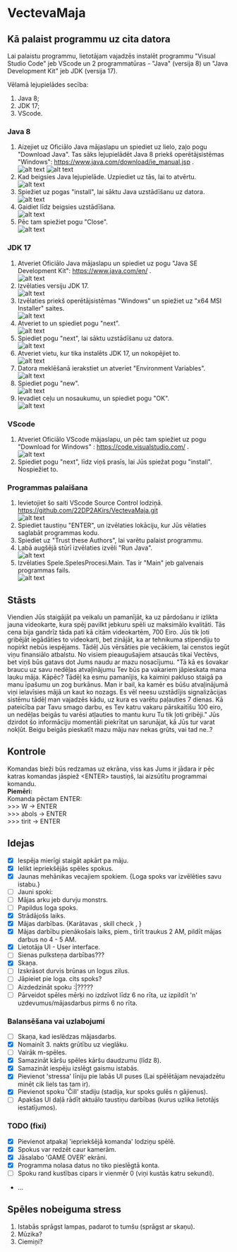 # VectevaMaja

## Kā palaist programmu uz cita datora

Lai palaistu programmu, lietotājam vajadzēs instalēt programmu "Visual Studio Code" jeb VScode un 2 programmatūras - "Java" (versija 8) un "Java Development Kit" jeb JDK (versija 17).

Vēlamā lejupielādes secība:
1. Java 8;
2. JDK 17;
3. VScode.

### Java 8
1. Aizejiet uz Oficiālo Java mājaslapu un spiediet uz lielo, zaļo pogu "Download Java". Tas sāks lejupielādēt Java 8 priekš operētājsistēmas "Windows": https://www.java.com/download/ie_manual.jsp . <br> 
![alt text](Citifaili/image-2.png)
![alt text](Citifaili/image-1.png)
2. Kad beigsies Java lejupielāde. Uzpiediet uz tās, lai to atvērtu. <br> 
![alt text](Citifaili/image-3.png)
3. Spiežiet uz pogas "install", lai sāktu Java uzstādīšanu uz datora. <br>
![alt text](Citifaili/image-4.png)
4. Gaidiet līdz beigsies uzstādīšana. <br>
![alt text](Citifaili/image-5.png)
5. Pēc tam spiežiet pogu "Close". <br>
![alt text](Citifaili/image-6.png)

### JDK 17
1. Atveriet Oficiālo Java mājaslapu un spiediet uz pogu "Java SE Development Kit": https://www.java.com/en/ . <br>
![alt text](Citifaili/image-7.png)
2. Izvēlaties versiju JDK 17. <br>
![alt text](Citifaili/image-8.png)
3. Izvēlaties priekš operētājsistēmas "Windows" un spiežiet uz "x64 MSI Installer" saites. <br>
![alt text](Citifaili/image-9.png)
4. Atveriet to un spiediet pogu "next". <br>
![alt text](Citifaili/image-10.png)
5. Spiediet pogu "next", lai sāktu uzstādīšanu uz datora. <br>
![alt text](Citifaili/image-11.png)
6. Atveriet vietu, kur tika instalēts JDK 17, un nokopējiet to. <br>
![alt text](Citifaili/image-12.png)
7. Datora meklēšanā ierakstiet un atveriet "Environment Variables". <br>
![alt text](Citifaili/image-13.png)
8. Spiediet pogu "new". <br>
![alt text](Citifaili/image-14.png)
9. Ievadiet ceļu un nosaukumu, un spiediet pogu "OK". <br>
![alt text](Citifaili/image-15.png)

### VScode
1. Atveriet Oficiālo VScode mājaslapu, un pēc tam spiežiet uz pogu "Download for Windows" : https://code.visualstudio.com/ . <br>
![alt text](Citifaili/image-16.png)
2. Spiediet pogu "next", līdz viņš prasīs, lai Jūs spiežat pogu "install". Nospiežiet to. <br>

### Programmas palaišana
1. Ievietojiet šo saiti VScode Source Control lodziņā. https://github.com/22DP2AKirs/VectevaMaja.git <br>
![alt text](Citifaili/image-17.png)
2. Spiediet taustiņu "ENTER", un izvēlaties lokāciju, kur Jūs vēlaties saglabāt programmas kodu. <br>
3. Spiediet uz "Trust these Authors", lai varētu palaist programmu. <br>
4. Labā augšējā stūrī izvēlaties izvēli "Run Java". <br>
![alt text](Citifaili/image-18.png)
5. Izvēlaties Spele.SpelesProcesi.Main. Tas ir "Main" jeb galvenais programmas fails. <br>
![alt text](Citifaili/image-19.png)

## Stāsts

Viendien Jūs staigājāt pa veikalu un pamanījāt, ka uz pārdošanu ir izlikta jauna videokarte, kura spēj pavilkt jebkuru spēli uz maksimālo kvalitāti.
Tās cena bija gandrīz tāda pati kā citām videokartēm, 700 Eiro. Jūs tik ļoti gribējāt iegādāties to videokarti, bet zinājāt, ka ar tehnikuma stipendiju to nopirkt nebūs iespējams.
Tādēļ Jūs vērsāties pie vecākiem, lai censtos iegūt viņu finansiālo atbalstu. No visiem pieaugušajiem atsaucās tikai Vectēvs, bet viņš būs gatavs dot Jums naudu ar mazu nosacījumu.
"Tā kā es šovakar braucu uz savu nedēļas atvaļinājumu Tev būs pa vakariem jāpieskata mana lauku māja. Kāpēc? Tādēļ ka esmu pamanījis, ka kaimiņi pakluso staigā pa manu īpašumu un zog burkānus.
Man ir bail, ka kamēr es būšu atvaļinājumā viņi ielavīsies mājā un kaut ko nozags. Es vēl neesu uzstādījis signalizācijas sistēmu tādēļ man vajadzēs kādu, uz kura es varētu paļauties 7 dienas.
Kā pateicība par Tavu smago darbu, es Tev katru vakaru pārskaitīšu 100 eiro, un nedēļas beigās tu varēsi atļauties to mantu kuru Tu tik ļoti gribēji." Jūs dzirdot šo informāciju momentāli
piekrītat un sarunājat, kā Jūs tur varat nokļūt. Beigu beigās pieskatīt mazu māju nav nekas grūts, vai tad ne..?

## Kontrole

Komandas bieži būs redzamas uz ekrāna, viss kas Jums ir jādara ir pēc katras komandas jāspiež \<ENTER> taustiņš, lai aizsūtītu programmai komandu.<br> **Piemēri:**<br>Komanda pēctam ENTER: <br> >>> W -> ENTER <br>>>> abols -> ENTER <br>>>> tirit -> ENTER

## Idejas

- [x] Iespēja mierīgi staigāt apkārt pa māju.
- [x] Ielikt iepriekšējās spēles spokus.
- [x] Jaunas mehānikas vecajiem spokiem. {Loga spoks var izvēlēties savu istabu.}
- [ ] Jauni spoki:
- [ ] Mājas arku jeb durvju monstrs.
- [ ] Papildus loga spoks.
- [x] Strādājošs laiks.
- [x] Mājas darbības. {Karātavas , skill check , }
- [x] Mājas darbību pienākošais laiks, piem., tīrīt traukus 2 AM, pildīt mājas darbus no 4 - 5 AM.
- [x] Lietotāja UI - User interface.
- [ ] Sienas pulksteņa darbības???
- [x] Skaņa.
- [ ] Izskrāsot durvis brūnas un logus zilus.
- [ ] Jāpieiet pie loga. cits spoks?
- [ ] Aizdedzināt spoku :|?????
- [ ] Pārveidot spēles mērķi no izdzīvot līdz 6 no rīta, uz izpildīt 'n' uzdevumus/mājasdarbus pirms 6 no rīta.

### Balansēšana vai uzlabojumi

- [ ] Skaņa, kad ieslēdzas mājasdarbs.
- [x] Nomainīt 3. nakts grūtību uz vieglāku.
- [ ] Vairāk m-spēles.
- [x] Samazināt kāršu spēles kāršu daudzumu (līdz 8).
- [x] Samazināt iespēju izslēgt gaismu istabās.
- [x] Pievienot 'stressa' līniju pie labās UI puses (Lai spēlētājam nevajadzētu minēt cik liels tas tam ir).
- [x] Pievienot spoku 'Čill' stadiju (stadija, kur spoks gulēs n gājienus).
- [ ] Apakšas UI daļā rādīt aktuālo taustiņu darbības (kurus uzlika lietotājs iestatījumos). 

### TODO (fixi)

- [x] Pievienot atpakaļ 'iepriekšējā komanda' lodziņu spēlē.
- [x] Spokus var redzēt caur kamerām.
- [x] Jāsalabo 'GAME OVER' ekrāni.
- [x] Programma nolasa datus no tiko pieslēgtā konta.
- [ ] Spoku rand kustības cipars ir vienmēr 0 (viņi kustās katru sekundi).
- ...

## Spēles nobeiguma stress

1. Istabās sprāgst lampas, padarot to tumšu (sprāgst ar skaņu).
2. Mūzika?
3. Ciemiņi?

